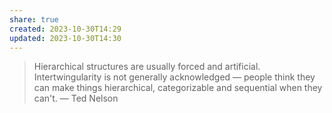 ```yaml
---
share: true
created: 2023-10-30T14:29
updated: 2023-10-30T14:30
---
```

> Hierarchical structures are usually forced and artificial. Intertwingularity is not generally acknowledged — people think they can make things hierarchical, categorizable and sequential when they can't.
> — Ted Nelson
